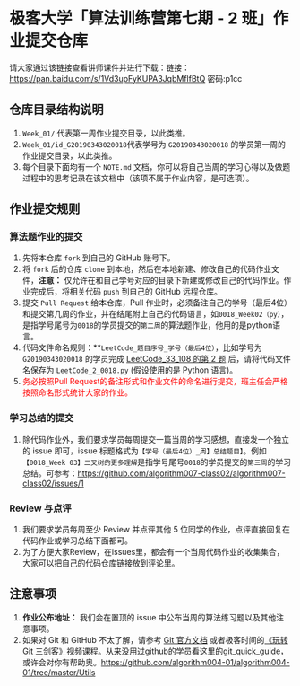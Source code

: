 # 极客大学「算法训练营第七期 - 2 班」作业提交仓库

请大家通过该链接查看讲师课件并进行下载：链接：https://pan.baidu.com/s/1Vd3upFyKUPA3JqbMflfBtQ   密码:p1cc

## 仓库目录结构说明

1. `Week_01/` 代表第一周作业提交目录，以此类推。
2. `Week_01/id_G20190343020018`代表学号为 `G20190343020018` 的学员第一周的作业提交目录，以此类推。
3. 每个目录下面均有一个 `NOTE.md` 文档，你可以将自己当周的学习心得以及做题过程中的思考记录在该文档中（该项不属于作业内容，是可选项）。

## 作业提交规则

### 算法题作业的提交
1. 先将本仓库 `fork` 到自己的 GitHub 账号下。
2. 将 `fork` 后的仓库 `clone` 到本地，然后在本地新建、修改自己的代码作业文件，**注意：** 仅允许在和自己学号对应的目录下新建或修改自己的代码作业。作业完成后，将相关代码 `push` 到自己的 GitHub 远程仓库。
3. 提交 `Pull Request` 给本仓库，Pull 作业时，必须备注自己的学号（最后4位）和提交第几周的作业，并在结尾附上自己的代码语言，如`0018_Week02（py）`，是指学号尾号为`0018`的学员提交的`第二周`的算法题作业，他用的是python语言。
4. 代码文件命名规则：**`LeetCode_题目序号_学号（最后4位）`，比如学号为 `G20190343020018` 的学员完成 [LeetCode_33_108 的第 2 题](https://leetcode.com/problems/add-two-numbers/description/) 后，请将代码文件名保存为  `LeetCode_2_0018.py` (假设使用的是 Python 语言)。
5. <font color='red'> 务必按照Pull Request的备注形式和作业文件的命名进行提交，班主任会严格按照命名形式统计大家的作业。 </font>

### 学习总结的提交
1. 除代码作业外，我们要求学员每周提交一篇当周的学习感想，直接发一个独立的 issue 即可，issue 标题格式为`【学号（最后4位）_周】总结题目】`。例如`【0018_Week 03】二叉树的更多理解`是指学号尾号`0018`的学员提交的`第三周`的学习总结。可参考：https://github.com/algorithm007-class02/algorithm007-class02/issues/1

### Review 与点评
1. 我们要求学员每周至少 Review 并点评其他 5 位同学的作业，点评直接回复在代码作业或学习总结下面都可。
2. 为了方便大家Review，在issues里，都会有一个当周代码作业的收集集合，大家可以把自己的代码仓库链接放到评论里。

## 注意事项
1. **作业公布地址：** 我们会在置顶的 issue 中公布当周的算法练习题以及其他注意事项。
2. 如果对 Git 和 GitHub 不太了解，请参考 [Git 官方文档](https://git-scm.com/book/zh/v2) 或者极客时间的[《玩转 Git 三剑客》](https://time.geekbang.org/course/intro/145)视频课程。从来没用过github的学员看这里的git_quick_guide，或许会对你有帮助奥。https://github.com/algorithm004-01/algorithm004-01/tree/master/Utils
